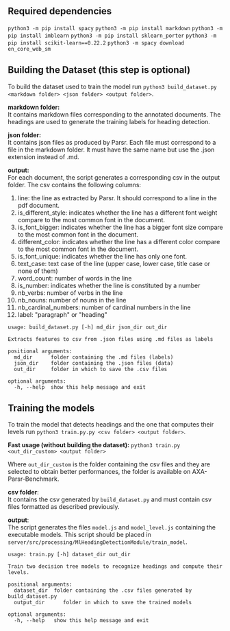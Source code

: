 ## Required dependencies
`python3 -m pip install spacy`
`python3 -m pip install markdown`
`python3 -m pip install imblearn`
`python3 -m pip install sklearn_porter`
`python3 -m pip install scikit-learn==0.22.2`
`python3 -m spacy download en_core_web_sm`

## Building the Dataset (this step is optional)

To build the dataset used to train the model run `python3 build_dataset.py <markdown folder> <json folder> <output folder>`.

**markdown folder:**\
It contains markdown files corresponding to the annotated documents. The headings are used to generate the training labels for heading detection.

**json folder:**\
It contains json files as produced by Parsr. Each file must correspond to a file in the markdown folder. It must have the same name but use the .json extension instead of .md.

**output:**\
For each document, the script generates a corresponding csv in the output folder. The csv contains the following columns:
1. line: the line as extracted by Parsr. It should correspond to a line in the pdf document.
2. is_different_style: indicates whether the line has a different font weight compare to the most common font in the document.
3. is_font_bigger: indicates whether the line has a bigger font size compare to the most common font in the document.
4. different_color: indicates whether the line has a different color compare to the most common font in the document.
5. is_font_unique: indicates whether the line has only one font.
6. text_case: text case of the line (upper case, lower case, title case or none of them)
7. word_count: number of words in the line 
8. is_number: indicates whether the line is constituted by a number
9. nb_verbs: number of verbs in the line
10. nb_nouns: number of nouns in the line
11. nb_cardinal_numbers: number of cardinal numbers in the line
12. label: "paragraph" or "heading"

```
usage: build_dataset.py [-h] md_dir json_dir out_dir

Extracts features to csv from .json files using .md files as labels

positional arguments:
  md_dir      folder containing the .md files (labels)
  json_dir    folder containing the .json files (data)
  out_dir     folder in which to save the .csv files

optional arguments:
  -h, --help  show this help message and exit
```

## Training the models

To train the model that detects headings and the one that computes their levels run `python3 train.py.py <csv folder> <output folder>`.

**Fast usage (without building the dataset):** `python3 train.py <out_dir_custom> <output folder>`

Where `out_dir_custom` is the folder containing the csv files and they are selected to obtain better performances, the folder is available on AXA-Parsr-Benchmark.

**csv folder**:\
It contains the csv generated by `build_dataset.py` and must contain csv files formatted as described previously.

**output**:\
The script generates the files `model.js` and `model_level.js` containing the executable models. This script should be placed in `server/src/processing/MlHeadingDetectionModule/train_model`.

```
usage: train.py [-h] dataset_dir out_dir

Train two decision tree models to recognize headings and compute their levels.

positional arguments:
  dataset_dir  folder containing the .csv files generated by build_dataset.py
  output_dir      folder in which to save the trained models

optional arguments:
  -h, --help   show this help message and exit
```